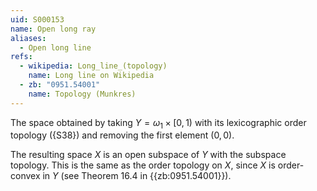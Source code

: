 ```yaml
---
uid: S000153
name: Open long ray
aliases:
  - Open long line
refs:
  - wikipedia: Long_line_(topology)
    name: Long line on Wikipedia
  - zb: "0951.54001"
    name: Topology (Munkres)
---
```


The space obtained by taking $Y=\omega_1 \times [0,1)$ with its lexicographic order topology ({S38}) and removing the first element $(0,0)$.

The resulting space $X$ is an open subspace of $Y$ with the subspace topology.  This is the same as the order topology on $X$, since $X$ is order-convex in $Y$ (see Theorem 16.4 in {{zb:0951.54001}}).
